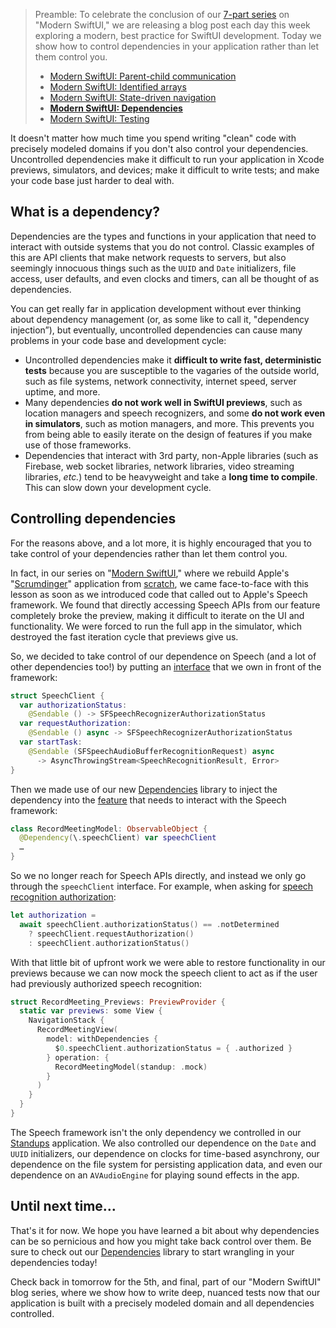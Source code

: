 > Preamble: To celebrate the conclusion of our [7-part series](/collections/swiftui/modern-swiftui) on
"Modern SwiftUI," we are releasing a blog post each day this week exploring a modern, best
practice for SwiftUI development. Today we show how to control dependencies in your
application rather than let them control you.
>
>  * [Modern SwiftUI: Parent-child communication](/blog/posts/94-modern-swiftui-parent-child-communication)
>  * [Modern SwiftUI: Identified arrays](/blog/posts/95-modern-swiftui-identified-arrays)
>  * [Modern SwiftUI: State-driven
>  navigation](/blog/posts/96-modern-swiftui-state-driven-navigation)
>  * **[Modern SwiftUI: Dependencies](/blog/posts/97-modern-swiftui-dependencies)**
>  * [Modern SwiftUI: Testing](/blog/posts/98-modern-swiftui-testing)

It doesn't matter how much time you spend writing "clean" code with precisely modeled
domains if you don't also control your dependencies. Uncontrolled dependencies make it
difficult to run your application in Xcode previews, simulators, and devices; make it
difficult to write tests; and make your code base just harder to deal with.

## What is a dependency?

Dependencies are the types and functions in your application that need to interact with
outside systems that you do not control. Classic examples of this are API clients that make
network requests to servers, but also seemingly innocuous things such as the `UUID` and
`Date` initializers, file access, user defaults, and even clocks and timers, can all be
thought of as dependencies.

You can get really far in application development without ever thinking about dependency
management (or, as some like to call it, "dependency injection”), but eventually,
uncontrolled dependencies can cause many problems in your code base and development cycle:

  * Uncontrolled dependencies make it **difficult to write fast, deterministic tests**
    because you are susceptible to the vagaries of the outside world, such as file systems,
    network connectivity, internet speed, server uptime, and more.
  * Many dependencies **do not work well in SwiftUI previews**, such as location managers
    and speech recognizers, and some **do not work even in simulators**, such as motion
    managers, and more. This prevents you from being able to easily iterate on the design of
    features if you make use of those frameworks.
  * Dependencies that interact with 3rd party, non-Apple libraries (such as Firebase, web
    socket libraries, network libraries, video streaming libraries, _etc._) tend to be
    heavyweight and take a **long time to compile**. This can slow down your development
    cycle.

## Controlling dependencies

For the reasons above, and a lot more, it is highly encouraged that you to take control of
your dependencies rather than let them control you.

In fact, in our series on "[Modern SwiftUI](/collections/swiftui/modern-swiftui)," where we
rebuild Apple's "[Scrumdinger][scrumdinger]" application from [scratch][standups-gh],
we came face-to-face with this lesson as soon as we introduced code that called out to
Apple's Speech framework. We found that directly accessing Speech APIs from our feature
completely broke the preview, making it difficult to iterate on the UI and functionality. We
were forced to run the full app in the simulator, which destroyed the fast iteration cycle
that previews give us.

So, we decided to take control of our dependence on Speech (and a lot of other
dependencies too!) by putting an [interface][speech-client-source] that we own in front of
the framework:

```swift
struct SpeechClient {
  var authorizationStatus:
    @Sendable () -> SFSpeechRecognizerAuthorizationStatus
  var requestAuthorization:
    @Sendable () async -> SFSpeechRecognizerAuthorizationStatus
  var startTask:
    @Sendable (SFSpeechAudioBufferRecognitionRequest) async
      -> AsyncThrowingStream<SpeechRecognitionResult, Error>
}
```

Then we made use of our new [Dependencies][dependencies-gh] library to inject the dependency
into the [feature][record-model-source] that needs to interact with the Speech framework:

```swift
class RecordMeetingModel: ObservableObject {
  @Dependency(\.speechClient) var speechClient
  …
}
```

So we no longer reach for Speech APIs directly, and instead we only go through the
`speechClient` interface. For example, when asking for [speech recognition
authorization][speech-rec-auth-source]:

```swift
let authorization =
  await speechClient.authorizationStatus() == .notDetermined
    ? speechClient.requestAuthorization()
    : speechClient.authorizationStatus()
```

With that little bit of upfront work we were able to restore functionality in our previews
because we can now mock the speech client to act as if the user had previously authorized
speech recognition:

```swift
struct RecordMeeting_Previews: PreviewProvider {
  static var previews: some View {
    NavigationStack {
      RecordMeetingView(
        model: withDependencies {
          $0.speechClient.authorizationStatus = { .authorized }
        } operation: {
          RecordMeetingModel(standup: .mock)
        }
      )
    }
  }
}
```

The Speech framework isn't the only dependency we controlled in our
[Standups][standups-gh] application. We also controlled our dependence on the `Date` and
`UUID` initializers, our dependence on clocks for time-based asynchrony, our dependence
on the file system for persisting application data, and even our dependence on an
`AVAudioEngine` for playing sound effects in the app.

## Until next time…

That's it for now. We hope you have learned a bit about why dependencies can be so
pernicious and how you might take back control over them. Be sure to check out our
[Dependencies][dependencies-gh] library to start wrangling in your dependencies today!

Check back in tomorrow for the 5th, and final, part of our "Modern SwiftUI" blog series,
where we show how to write deep, nuanced tests now that our application is built with a
precisely modeled domain and all dependencies controlled.

[pricing]: /pricing
[modern-swiftui-collection]: /collections/swiftui/modern-swiftui
[swiftui-collection]: /collections/swiftui
[swiftui-nav-collection]: /collections/swiftui/navigation
[standups-gh]: https://github.com/pointfreeco/standups
[scrumdinger]: https://developer.apple.com/tutorials/app-dev-training/getting-started-with-scrumdinger
[tagged-gh]: http://github.com/pointfreeco/swift-tagged
[identified-collections-gh]: http://github.com/pointfreeco/swift-identified-collections
[swiftui-nav-gh]: http://github.com/pointfreeco/swiftui-navigation
[dependencies-gh]: http://github.com/pointfreeco/swift-dependencies
[standup-detail-destination-enum]: https://github.com/pointfreeco/swiftui-navigation/blob/5e97ce756293f941c2c336693283493a965458f6/Examples/Standups/Standups/StandupDetail.swift#L24-L29
[standup-detail-destinations-view]: https://github.com/pointfreeco/swiftui-navigation/blob/5e97ce756293f941c2c336693283493a965458f6/Examples/Standups/Standups/StandupDetail.swift#L217-L255
[standup-detail-edit-button-tapped]: https://github.com/pointfreeco/swiftui-navigation/blob/5e97ce756293f941c2c336693283493a965458f6/Examples/Standups/Standups/StandupDetail.swift#L75-L81
[standup-detail-start-meeting-tapped]: https://github.com/pointfreeco/swiftui-navigation/blob/5e97ce756293f941c2c336693283493a965458f6/Examples/Standups/Standups/StandupDetail.swift#L98-L102
[standup-detail-cancel-tapped]: https://github.com/pointfreeco/swiftui-navigation/blob/5e97ce756293f941c2c336693283493a965458f6/Examples/Standups/Standups/StandupDetail.swift#L83-L85
[standup-detail-source]: https://github.com/pointfreeco/swiftui-navigation/blob/5e97ce756293f941c2c336693283493a965458f6/Examples/Standups/Standups/StandupDetail.swift#L83-L85
[standups-test-suite]: https://github.com/pointfreeco/swiftui-navigation/tree/5e97ce756293f941c2c336693283493a965458f6/Examples/Standups/StandupsTests
[bad-data-test]: https://github.com/pointfreeco/swiftui-navigation/blob/5e97ce756293f941c2c336693283493a965458f6/Examples/Standups/StandupsTests/StandupsListTests.swift#L184-L201
[standup-list-ui-test]: https://github.com/pointfreeco/swiftui-navigation/blob/5e97ce756293f941c2c336693283493a965458f6/Examples/Standups/StandupsUITests/StandupsListUITests.swift
[speech-rec-auth-source]: https://github.com/pointfreeco/swiftui-navigation/blob/5e97ce756293f941c2c336693283493a965458f6/Examples/Standups/Standups/RecordMeeting.swift#L80-L83
[speech-client-source]: https://github.com/pointfreeco/swiftui-navigation/blob/5e97ce756293f941c2c336693283493a965458f6/Examples/Standups/Standups/Dependencies/SpeechClient.swift
[record-model-source]: https://github.com/pointfreeco/swiftui-navigation/blob/5e97ce756293f941c2c336693283493a965458f6/Examples/Standups/Standups/RecordMeeting.swift
